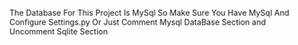 The Database For This Project Is MySql So Make Sure You Have MySql And Configure Settings.py Or Just Comment Mysql DataBase Section and Uncomment Sqlite Section
